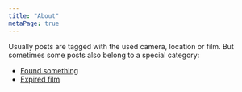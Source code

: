 ```yaml
---
title: "About"
metaPage: true
---
```


Usually posts are tagged with the used camera, location or film. But sometimes some posts also belong to a special category:

* [Found something]()
* [Expired film]()
